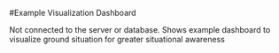#Example Visualization Dashboard

Not connected to the server or database.
Shows example dashboard to visualize ground situation for greater situational awareness

